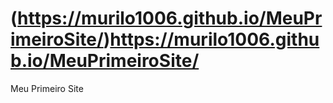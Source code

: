 # (https://murilo1006.github.io/MeuPrimeiroSite/)https://murilo1006.github.io/MeuPrimeiroSite/
Meu Primeiro Site
